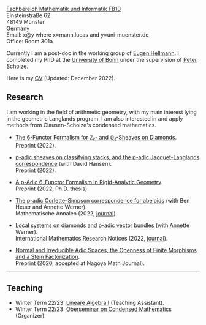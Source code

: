 [Fachbereich Mathematik und Informatik FB10](https://www.uni-muenster.de/FB10/)<br>
Einsteinstraße 62<br>
48149 Münster<br>
Germany<br>
Email: x@y where x=mann.lucas and y=uni-muenster.de<br>
Office: Room 301a

Currently I am a post-doc in the working group of [Eugen Hellmann](https://www.uni-muenster.de/Arithm/hellmann/index.html). I completed my PhD at the [University of Bonn](https://www.math.uni-bonn.de/?language=en) under the supervision of [Peter Scholze](https://people.mpim-bonn.mpg.de/scholze/).

Here is my [CV](/files/cv.pdf) (Updated: December 2022).


## Research

I am working in the field of arithmetic geometry, with my main interest lying in the geometric Langlands program. I am also interested in and apply methods from Clausen-Scholze's condensed mathematics.

* [The 6-Functor Formalism for $\mathbb Z_\ell$- and $\mathbb Q_\ell$-Sheaves on Diamonds](https://arxiv.org/pdf/2209.08135.pdf). <br>
  Preprint (2022).

* [p-adic sheaves on classifying stacks, and the p-adic Jacquet-Langlands correspondence](https://arxiv.org/pdf/2207.04073.pdf) (with David Hansen). <br>
  Preprint (2022).

* [A p-Adic 6-Functor Formalism in Rigid-Analytic Geometry](https://arxiv.org/pdf/2206.02022.pdf). <br>
  Preprint (2022, Ph.D. thesis).

* [The p-adic Corlette–Simpson correspondence for abeloids](https://arxiv.org/pdf/2107.09403.pdf) (with Ben Heuer and Annette Werner). <br>
  Mathematische Annalen (2022, [journal](https://doi.org/10.1007/s00208-022-02371-2)).

* [Local systems on diamonds and p-adic vector bundles](https://arxiv.org/pdf/2005.06855.pdf) (with Annette Werner). <br>
  International Mathematics Research Notices (2022, [journal](https://doi.org/10.1093/imrn/rnac182)).

* [Normal and Irreducible Adic Spaces, the Openness of Finite Morphisms and a Stein Factorization](https://arxiv.org/pdf/2005.06859.pdf). <br>
  Preprint (2020, accepted at Nagoya Math Journal).

<hr>

## Teaching
* Winter Term 22/23: [Lineare Algebra I](https://www.uni-muenster.de/LearnWeb/learnweb2/course/view.php?id=64599) (Teaching Assistant).
* Winter Term 22/23: [Oberseminar on Condensed Mathematics](/files/ws22/oberseminar/plan.pdf) (Organizer).

